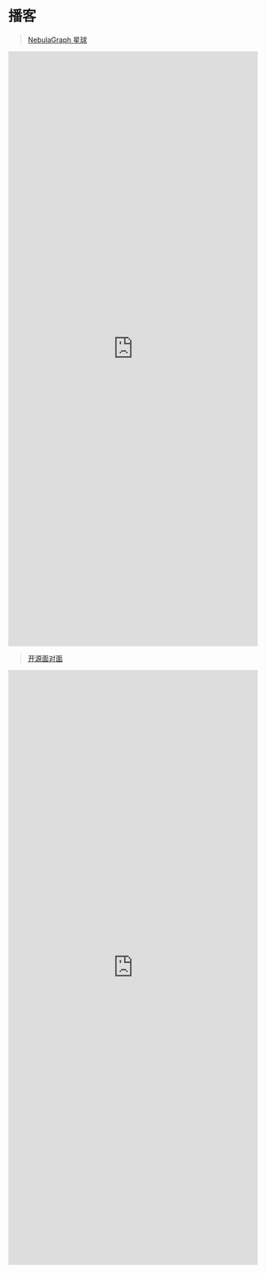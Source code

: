 # 播客


> [NebulaGraph 星球](https://nebula-podcast-cn.siwei.io/)

<iframe
  src="https://nebula-podcast-cn.siwei.io/"
  height="1200"
  style="width:100%;border:none;"
></iframe>

> [开源面对面](https://osf2f.net/)

<iframe
  src="https://osf2f.net/"
  height="1200"
  style="width:100%;border:none;"
></iframe>

